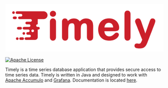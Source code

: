 ![Timely](timely-readme-logo.png)

[![Apache License][li]][ll]

Timely is a time series database application that provides secure access to time series data. Timely is written in Java and designed to work with [Apache Accumulo](http://accumulo.apache.org/) and [Grafana](http://www.grafana.org). Documentation is located [here](https://nationalsecurityagency.github.io/timely/).

[li]: http://img.shields.io/badge/license-ASL-blue.svg
[ll]: https://www.apache.org/licenses/LICENSE-2.0
